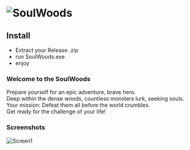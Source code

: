 # ![SoulWoods](https://i.ibb.co/87xCXnW/Soul-Woods-Title-NEW.jpg)

## Install
- Extract your Release .zip
- run SoulWoods.exe
- enjoy

### Welcome to the SoulWoods
Prepare yourself for an epic adventure, brave hero.<br>
Deep within the dense woods, countless monsters lurk, seeking souls.<br>
Your mission: Defeat them all before the world crumbles.<br>
Get ready for the challenge of your life!<br>

### Screenshots
![Screen1](https://i.ibb.co/ccS492g/image.png)
